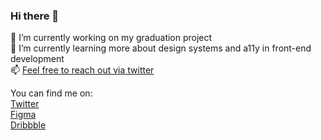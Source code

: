 ### Hi there 👋

🔭 I’m currently working on my graduation project<br>
🌱 I’m currently learning more about design systems and a11y in front-end development<br>
📫 [Feel free to reach out via twitter](https://twitter.com/lorenzodelijser)

You can find me on:<br>
[Twitter](https://twitter.com/lorenzodelijser)<br>
[Figma](https://www.figma.com/@lorenzo)<br>
[Dribbble](https://dribbble.com/lorenzodelijser)
